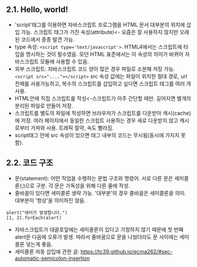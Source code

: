 ## 2.1. Hello, world!

- 'script'태그를 이용하면 자바스크립트 프로그램을 HTML 문서 대부분의 위치에 삽입 가능. 스크립트 태그가 가진 속성(attribute)<- 요즘은 잘 사용하지 않지만 오래된 코드에서 종종 발견 가능.
- type 속성: `<script type='text/javascript'>`. HTML4에서는 스크립트에 타입을 명시하는 것이 필수였음. 모던 HTML 표준에서는 이 속성의 의미가 바뀌어 자바스크립트 모듈에 사용할 수 있음.
- 외부 스크립트: 자바스크립트 코드 양이 많은 경우 파일로 소분해 저장 가능. `<script src="...."></script>` src 속성 값에는 파일이 위치한 절대 경로, url 전체를 사용가능하고, 복수의 스크립트를 삽입하고 싶다면 스크립트 태그를 여러 개 사용.
- HTML안에 직접 스크립트를 작성<-스크립트가 아주 간단할 때만. 길어지면 별개의 분리된 파일로 만들어 저장.
- 스크립트를 별도의 파일에 작성하면 브라우저가 스크립트를 다운받아 캐시(cache)에 저장. 여러 페이지에서 동일한 스크립트 사용하는 경우 새로 다운받지 않고 캐시로부터 가져와 사용. 트래픽 절약, 속도 빨라짐.
- script태그 안에 src 속성이 있으면 태그 내부의 코드는 무시됨(동시에 가지지 못함).

## 2.2. 코드 구조

- 문(statement): 어떤 작업을 수행하는 문법 구조와 명령어. 서로 다른 문은 세미콜론(;)으로 구분. 각 문은 가독성을 위해 다른 줄에 작성.
- 줄바꿈이 있다면 세미콜론 생략 가능. '대부분'의 경우 줄바꿈은 세미콜론을 의미. 대부분이 '항상'을 의미하진 않음.

```
alert("에러가 발생합니다.")
[1, 2].forEach(alert)
```

- 자바스크립트가 대괄호앞에는 세미콜론이 있다고 가정하지 않기 때문에 첫 번째 alert문 다음에 오류가 발생. 따라서 줄바꿈으로 문을 나눴더라도 문 사이에는 세미콜론 넣는게 좋음.
- 세미콜론 자동 삽입에 관한 글: https://tc39.github.io/ecma262/#sec-automatic-semicolon-insertion
